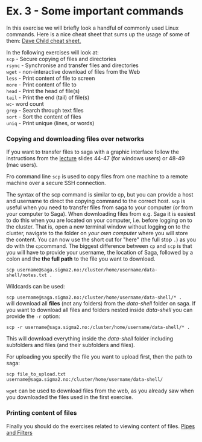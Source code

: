 # Ex. 3 - Some important commands

In this exercise we will briefly look a handful of commonly used Linux commands. Here is a nice cheat sheet that sums up the usage of some of them: [Dave Child cheat sheet. ](https://cheatography.com/davechild/cheat-sheets/linux-command-line/)

In the following exercises will look at:   
```scp``` - Secure copying of files and directories  
```rsync``` - Synchronise and transfer files and directories  
```wget``` - non-interactive download of files from the Web  
```less``` - Print content of file to screen  
```more``` - Print content of file to   
```head``` - Print the head of file(s)  
```tail``` - Print the end (tail) of file(s)  
```wc```- word count  
```grep``` - Search through text files  
```sort``` - Sort the content of files  
```uniq``` - Print unique (lines, or words)  

### Copying and downloading files over networks

If you want to transfer files to saga with a graphic interface follow the instructions from the [lecture](/Lectures/1_intro_to_unix.pdf) slides 44-47 (for windows users) or 48-49 (mac users).

Fro command line ```scp``` is used to copy files from one machine to a remote machine over a secure SSH connection.

The syntax of the scp command is similar to cp, but you can provide a host and username to direct the copying command to the correct host. ```scp``` is useful when you need to transfer files from saga to your computer (or from your computer to Saga). When downloading files from e.g. Saga it is easiest to do this when you are located on your computer, i.e. before logging on to the cluster. That is, open a new terminal window without logging on to the cluster, navigate to the folder on _your own computer_ where you will store the content. You can now use the short cut for "here" (the full stop ```.```) as you do with the ```cp```command. The biggest difference between ```cp``` and ```scp``` is that you will have to provide your username, the location of Saga, followed by a colon and the **the full path** to the file you want to download.

```scp username@saga.sigma2.no:/cluster/home/username/data-shell/notes.txt .```   

Wildcards can be used:

```scp username@saga.sigma2.no:/cluster/home/username/data-shell/* .```    
will download all **files** (not any folders) from the _data-shell_ folder on saga. If you want to download all files and folders nested inside _data-shell_ you can provide the ```-r``` option:

```scp -r username@saga.sigma2.no:/cluster/home/username/data-shell/* .```

This will download everything inside the _data-shell_ folder including subfolders and files (and their subfolders and files).  

For uploading you specify the file you want to upload first, then the path to saga:

```scp file_to_upload.txt username@saga.sigma2.no:/cluster/home/username/data-shell/```

```wget``` can be used to download files from the web, as you already saw when you downloaded the files used in the first exercise.

### Printing content of files

Finally you should do the exercises related to viewing content of files. [Pipes and Filters](http://swcarpentry.github.io/shell-novice/04-pipefilter/index.html)
